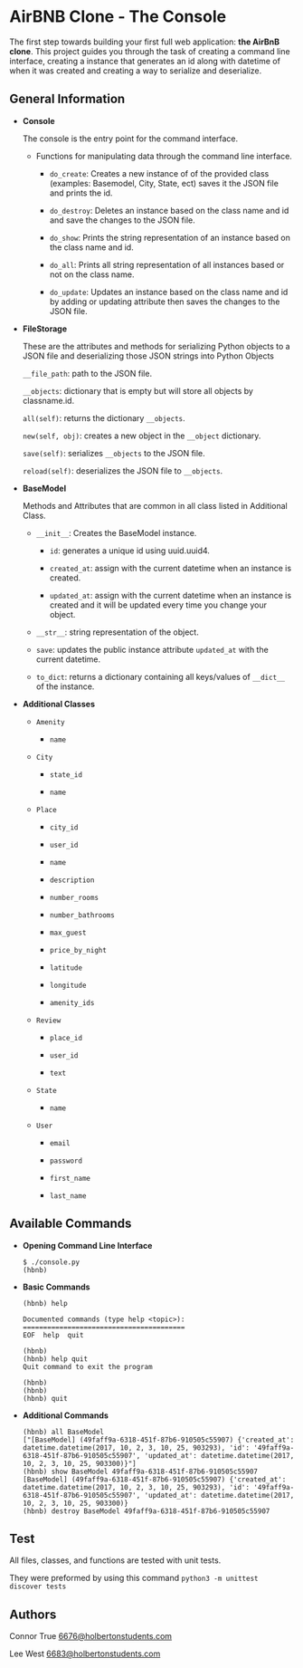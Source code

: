 # AirBNB Clone - The Console

The first step towards building your first full web application: __the AirBnB clone__. This project guides you through the task of creating a command line interface, creating a instance that generates an id along with datetime of when it was created and creating a way to serialize and deserialize.

## General Information

- __Console__

    The console is the entry point for the command interface.

	- Functions for manipulating data through the command line interface.

	    - `do_create`: Creates a new instance of of the provided class (examples: Basemodel, City, State, ect) saves it the JSON file and prints the id.

		- `do_destroy`: Deletes an instance based on the class name and id and save the changes to the JSON file.

		- `do_show`: Prints the string representation of an instance based on the class name and id.

		- `do_all`: Prints all string representation of all instances based or not on the class name.

		- `do_update`: Updates an instance based on the class name and id by adding or updating attribute then saves the changes to the JSON file.


- __FileStorage__

    These are the attributes and methods for serializing Python objects to a JSON file and deserializing those JSON strings into Python Objects

    `__file_path`: path to the JSON file.

	`__objects`: dictionary that is empty but will store all objects by classname.id.

	`all(self)`: returns the dictionary `__objects`.

	`new(self, obj)`: creates a new object in the `__object` dictionary.

	`save(self)`: serializes `__objects` to the JSON file.

	`reload(self)`: deserializes the JSON file to `__objects`.


- __BaseModel__

    Methods and Attributes that are common in all class listed in Additional Class.

	- `__init__`: Creates the BaseModel instance.

	    - `id`: generates a unique id using uuid.uuid4.

		- `created_at`: assign with the current datetime when an instance is created.

		- `updated_at`: assign with the current datetime when an instance is created and it will be updated every time you change your object.

	- `__str__`: string representation of the object.

	- `save`: updates the public instance attribute `updated_at` with the current datetime.

	- `to_dict`: returns a dictionary containing all keys/values of `__dict__` of the instance.


- __Additional Classes__
    

	- `Amenity`

	    - `name`

	- `City`

	    - `state_id`

		- `name`

	- `Place`

	    - `city_id`

		- `user_id`

		- `name`

		- `description`

		- `number_rooms`

		- `number_bathrooms`

		- `max_guest`

		- `price_by_night`

		- `latitude`

		- `longitude`

		- `amenity_ids`

	- `Review`

	    - `place_id`

		- `user_id`

		- `text`

	- `State`

	    - `name`

	- `User`

	    - `email`

		- `password`

		- `first_name`

		- `last_name`

## Available Commands

- __Opening Command Line Interface__

    ```
    $ ./console.py
    (hbnb)
    ```

- __Basic Commands__

    ```
    (hbnb) help

    Documented commands (type help <topic>):
    ========================================
    EOF  help  quit

    (hbnb) 
    (hbnb) help quit
    Quit command to exit the program

    (hbnb) 
    (hbnb) 
    (hbnb) quit 
    ```

- __Additional Commands__

    ```
	(hbnb) all BaseModel
	["[BaseModel] (49faff9a-6318-451f-87b6-910505c55907) {'created_at': datetime.datetime(2017, 10, 2, 3, 10, 25, 903293), 'id': '49faff9a-6318-451f-87b6-910505c55907', 'updated_at': datetime.datetime(2017, 10, 2, 3, 10, 25, 903300)}"]
	(hbnb) show BaseModel 49faff9a-6318-451f-87b6-910505c55907
	[BaseModel] (49faff9a-6318-451f-87b6-910505c55907) {'created_at': datetime.datetime(2017, 10, 2, 3, 10, 25, 903293), 'id': '49faff9a-6318-451f-87b6-910505c55907', 'updated_at': datetime.datetime(2017, 10, 2, 3, 10, 25, 903300)}
	(hbnb) destroy BaseModel 49faff9a-6318-451f-87b6-910505c55907
	```

## Test

All files, classes, and functions are tested with unit tests.

They were preformed by using this command `python3 -m unittest discover tests`

## Authors
Connor True <6676@holbertonstudents.com>

Lee West <6683@holbertonstudents.com>
